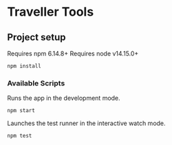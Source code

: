 # Traveller Tools

## Project setup

Requires npm 6.14.8+
Requires node v14.15.0+

```
npm install
```

### Available Scripts
Runs the app in the development mode.
```
npm start
```
Launches the test runner in the interactive watch mode.
```
npm test
```